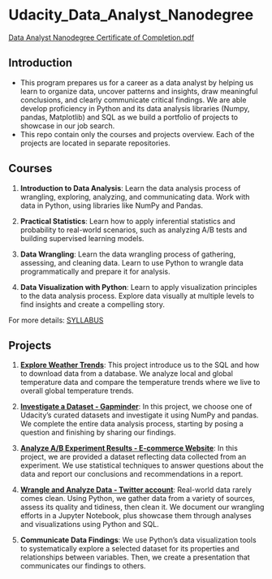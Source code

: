 # Udacity_Data_Analyst_Nanodegree
[Data Analyst Nanodegree Certificate of Completion.pdf](https://github.com/weichong-ong/Udacity_Data_Analyst_Nanodegree/files/5552286/Data.Analyst.Nanodegree.Certificate.of.Completion.pdf)
## Introduction
* This program prepares us for a career as a data analyst by helping us learn to organize data, uncover patterns and insights, draw meaningful conclusions, and clearly communicate critical findings. We are able develop proficiency in Python and its data analysis libraries (Numpy, pandas, Matplotlib) and SQL as we build a portfolio of projects to showcase in our job search.
* This repo contain only the courses and projects overview. Each of the projects are located in separate repositories.

## Courses
1. **Introduction to Data Analysis**:
Learn the data analysis process of wrangling, exploring, analyzing, and communicating data. Work with data in Python, using libraries like NumPy and Pandas.

2. **Practical Statistics**:
Learn how to apply inferential statistics and probability to real-world scenarios, such as analyzing A/B tests and building supervised learning models.

3. **Data Wrangling**:
Learn the data wrangling process of gathering, assessing, and cleaning data. Learn to use Python to wrangle data programmatically and prepare it for analysis.

4. **Data Visualization with Python**:
Learn to apply visualization principles to the data analysis process. Explore data visually at multiple levels to find insights and create a compelling story.

For more details: [SYLLABUS](https://d20vrrgs8k4bvw.cloudfront.net/documents/en-US/nd002-syllabus_2018-June_v9.pdf)

## Projects
1. [**Explore Weather Trends**](https://github.com/weichong-ong/Weather_Trends_Exploration):
This project introduce us to the SQL and how to download data from a database. We analyze local and global temperature data and compare the temperature trends where we live to overall global temperature trends.

2. [**Investigate a Dataset - Gapminder**](https://github.com/weichong-ong/Gapminder_World_Data_Analysis):
In this project, we choose one of Udacity’s curated datasets and investigate it using NumPy and pandas. We complete the entire data analysis process, starting by posing a question and finishing by sharing our findings.

3. [**Analyze A/B Experiment Results - E-commerce Website**](https://github.com/weichong-ong/E-commerce_Website_A-B_Test_Results_Analysis):
In this project, we are provided a dataset reflecting data collected from an experiment. We use statistical techniques to answer questions about the data and report our conclusions and recommendations in a report.

4. [**Wrangle and Analyze Data - Twitter account**](https://github.com/weichong-ong/Twitter_Account_Data_Wrangling):
Real-world data rarely comes clean. Using Python, we gather data from a variety of sources, assess its quality and tidiness, then clean it. We document our wrangling efforts in a Jupyter Notebook, plus showcase them through analyses and visualizations using Python and SQL.

5. **Communicate Data Findings**:
We use Python’s data visualization tools to systematically explore a selected dataset for its properties and relationships between variables. Then, we create a presentation that communicates our findings to others.


